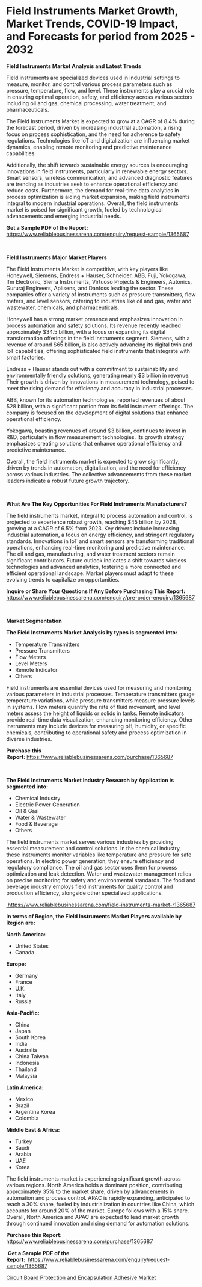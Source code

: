<p><h1>Field Instruments Market Growth, Market Trends, COVID-19 Impact, and Forecasts for period from 2025 - 2032</h1></p><p><strong>Field Instruments Market Analysis and Latest Trends</strong></p>
<p><p>Field instruments are specialized devices used in industrial settings to measure, monitor, and control various process parameters such as pressure, temperature, flow, and level. These instruments play a crucial role in ensuring optimal operation, safety, and efficiency across various sectors including oil and gas, chemical processing, water treatment, and pharmaceuticals.</p><p>The Field Instruments Market is expected to grow at a CAGR of 8.4% during the forecast period, driven by increasing industrial automation, a rising focus on process sophistication, and the need for adherence to safety regulations. Technologies like IoT and digitalization are influencing market dynamics, enabling remote monitoring and predictive maintenance capabilities. </p><p>Additionally, the shift towards sustainable energy sources is encouraging innovations in field instruments, particularly in renewable energy sectors. Smart sensors, wireless communication, and advanced diagnostic features are trending as industries seek to enhance operational efficiency and reduce costs. Furthermore, the demand for real-time data analytics in process optimization is aiding market expansion, making field instruments integral to modern industrial operations. Overall, the field instruments market is poised for significant growth, fueled by technological advancements and emerging industrial needs.</p></p>
<p><strong>Get a Sample PDF of the Report:&nbsp;</strong> <a href="https://www.reliablebusinessarena.com/enquiry/request-sample/1365687?utm_campaign=2518&utm_medium=2&utm_source=Github&utm_content=ia&utm_term=22032025&utm_id=field-instruments">https://www.reliablebusinessarena.com/enquiry/request-sample/1365687</a></p>
<p>&nbsp;</p>
<p><strong>Field Instruments Major Market Players</strong></p>
<p><p>The Field Instruments Market is competitive, with key players like Honeywell, Siemens, Endress + Hauser, Schneider, ABB, Fuji, Yokogawa, Ifm Electronic, Sierra Instruments, Virtuoso Projects & Engineers, Autonics, Gururaj Engineers, Aplisens, and Danfoss leading the sector. These companies offer a variety of instruments such as pressure transmitters, flow meters, and level sensors, catering to industries like oil and gas, water and wastewater, chemicals, and pharmaceuticals.</p><p>Honeywell has a strong market presence and emphasizes innovation in process automation and safety solutions. Its revenue recently reached approximately $34.5 billion, with a focus on expanding its digital transformation offerings in the field instruments segment. Siemens, with a revenue of around $65 billion, is also actively advancing its digital twin and IoT capabilities, offering sophisticated field instruments that integrate with smart factories.</p><p>Endress + Hauser stands out with a commitment to sustainability and environmentally friendly solutions, generating nearly $3 billion in revenue. Their growth is driven by innovations in measurement technology, poised to meet the rising demand for efficiency and accuracy in industrial processes.</p><p>ABB, known for its automation technologies, reported revenues of about $28 billion, with a significant portion from its field instrument offerings. The company is focused on the development of digital solutions that enhance operational efficiency.</p><p>Yokogawa, boasting revenues of around $3 billion, continues to invest in R&D, particularly in flow measurement technologies. Its growth strategy emphasizes creating solutions that enhance operational efficiency and predictive maintenance.</p><p>Overall, the field instruments market is expected to grow significantly, driven by trends in automation, digitalization, and the need for efficiency across various industries. The collective advancements from these market leaders indicate a robust future growth trajectory.</p></p>
<p>&nbsp;</p>
<p><strong>What Are The Key Opportunities For Field Instruments Manufacturers?</strong></p>
<p><p>The field instruments market, integral to process automation and control, is projected to experience robust growth, reaching $45 billion by 2028, growing at a CAGR of 6.5% from 2023. Key drivers include increasing industrial automation, a focus on energy efficiency, and stringent regulatory standards. Innovations in IoT and smart sensors are transforming traditional operations, enhancing real-time monitoring and predictive maintenance. The oil and gas, manufacturing, and water treatment sectors remain significant contributors. Future outlook indicates a shift towards wireless technologies and advanced analytics, fostering a more connected and efficient operational landscape. Market players must adapt to these evolving trends to capitalize on opportunities.</p></p>
<p><strong>Inquire or Share Your Questions If Any Before Purchasing This Report:</strong> <a href="https://www.reliablebusinessarena.com/enquiry/pre-order-enquiry/1365687?utm_campaign=2518&utm_medium=2&utm_source=Github&utm_content=ia&utm_term=22032025&utm_id=field-instruments">https://www.reliablebusinessarena.com/enquiry/pre-order-enquiry/1365687</a></p>
<p>&nbsp;</p>
<p><strong>Market Segmentation</strong></p>
<p><strong>The Field Instruments Market Analysis by types is segmented into:</strong></p>
<p><ul><li>Temperature Transmitters</li><li>Pressure Transmitters</li><li>Flow Meters</li><li>Level Meters</li><li>Remote Indicator</li><li>Others</li></ul></p>
<p><p>Field instruments are essential devices used for measuring and monitoring various parameters in industrial processes. Temperature transmitters gauge temperature variations, while pressure transmitters measure pressure levels in systems. Flow meters quantify the rate of fluid movement, and level meters assess the height of liquids or solids in tanks. Remote indicators provide real-time data visualization, enhancing monitoring efficiency. Other instruments may include devices for measuring pH, humidity, or specific chemicals, contributing to operational safety and process optimization in diverse industries.</p></p>
<p><strong>Purchase this Report:&nbsp;</strong><a href="https://www.reliablebusinessarena.com/purchase/1365687?utm_campaign=2518&utm_medium=2&utm_source=Github&utm_content=ia&utm_term=22032025&utm_id=field-instruments">https://www.reliablebusinessarena.com/purchase/1365687</a></p>
<p>&nbsp;</p>
<p><strong>The Field Instruments Market Industry Research by Application is segmented into:</strong></p>
<p><ul><li>Chemical Industry</li><li>Electric Power Generation</li><li>Oil & Gas</li><li>Water & Wastewater</li><li>Food & Beverage</li><li>Others</li></ul></p>
<p><p>The field instruments market serves various industries by providing essential measurement and control solutions. In the chemical industry, these instruments monitor variables like temperature and pressure for safe operations. In electric power generation, they ensure efficiency and regulatory compliance. The oil and gas sector uses them for process optimization and leak detection. Water and wastewater management relies on precise monitoring for safety and environmental standards. The food and beverage industry employs field instruments for quality control and production efficiency, alongside other specialized applications.</p></p>
<p><a href="https://www.reliablebusinessarena.com/field-instruments-market-r1365687?utm_campaign=2518&utm_medium=2&utm_source=Github&utm_content=ia&utm_term=22032025&utm_id=field-instruments">&nbsp;https://www.reliablebusinessarena.com/field-instruments-market-r1365687</a></p>
<p><strong>In terms of Region, the Field Instruments Market Players available by Region are:</strong></p>
<p>
    <p> <strong> North America: </strong>
        <ul>
            <li>United States</li>
            <li>Canada</li>
        </ul>
        </p> 
    <p> <strong> Europe: </strong>
        <ul>
            <li>Germany</li>
            <li>France</li>
            <li>U.K.</li>
            <li>Italy</li>
            <li>Russia</li>
        </ul>
        </p> 
    <p> <strong> Asia-Pacific: </strong>
        <ul>
            <li>China</li>
            <li>Japan</li>
            <li>South Korea</li>
            <li>India</li>
            <li>Australia</li>
            <li>China Taiwan</li>
            <li>Indonesia</li>
            <li>Thailand</li>
            <li>Malaysia</li>
        </ul>
        </p> 
    <p> <strong> Latin America: </strong>
        <ul>
            <li>Mexico</li>
            <li>Brazil</li>
            <li>Argentina Korea</li>
            <li>Colombia</li>
        </ul>
        </p> 
    <p> <strong> Middle East & Africa: </strong>
        <ul>
            <li>Turkey</li>
            <li>Saudi</li>
            <li>Arabia</li>
            <li>UAE</li>
            <li>Korea</li>
        </ul>
    </p>
    </p>
<p><p>The field instruments market is experiencing significant growth across various regions. North America holds a dominant position, contributing approximately 35% to the market share, driven by advancements in automation and process control. APAC is rapidly expanding, anticipated to reach a 30% share, fueled by industrialization in countries like China, which accounts for around 20% of the market. Europe follows with a 15% share. Overall, North America and APAC are expected to lead market growth through continued innovation and rising demand for automation solutions.</p></p>
<p><strong>Purchase this Report: </strong><a href="https://www.reliablebusinessarena.com/purchase/1365687?utm_campaign=2518&utm_medium=2&utm_source=Github&utm_content=ia&utm_term=22032025&utm_id=field-instruments">https://www.reliablebusinessarena.com/purchase/1365687</a></p>
<p>&nbsp;<strong>Get a Sample PDF of the Report:&nbsp;&nbsp;</strong><a href="https://www.reliablebusinessarena.com/enquiry/request-sample/1365687?utm_campaign=2518&utm_medium=2&utm_source=Github&utm_content=ia&utm_term=22032025&utm_id=field-instruments">https://www.reliablebusinessarena.com/enquiry/request-sample/1365687</a></p>
<p><strong></strong></p>
<p><p><a href="https://github.com/dolorespeddico90/Market-Research-Report-List-1/blob/main/circuit-board-protection-and-encapsulation-adhesive-market.md?utm_campaign=2518&utm_medium=2&utm_source=Github&utm_content=ia&utm_term=22032025&utm_id=field-instruments">Circuit Board Protection and Encapsulation Adhesive Market</a></p></p>